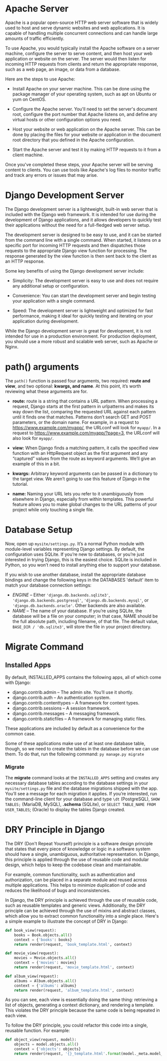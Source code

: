 # Apache Server
Apache is a popular open-source HTTP web server software that is widely used to host and serve dynamic websites and web applications. It is capable of handling multiple concurrent connections and can handle large amounts of traffic efficiently.
<br/>

To use Apache, you would typically install the Apache software on a server machine, configure the server to serve content, and then host your web application or website on the server. The server would then listen for incoming HTTP requests from clients and return the appropriate response, such as a web page, an image, or data from a database.
<br/>

Here are the steps to use Apache:

- Install Apache on your server machine. This can be done using the package manager of your operating system, such as apt on Ubuntu or yum on CentOS.

- Configure the Apache server. You'll need to set the server's document root, configure the port number that Apache listens on, and define any virtual hosts or other configuration options you need.

- Host your website or web application on the Apache server. This can be done by placing the files for your website or application in the document root directory that you defined in the Apache configuration.

- Start the Apache server and test it by making HTTP requests to it from a client machine.

Once you've completed these steps, your Apache server will be serving content to clients. You can use tools like Apache's log files to monitor traffic and track any errors or issues that may arise.

# Django Development Server
The Django development server is a lightweight, built-in web server that is included with the Django web framework. It is intended for use during the development of Django applications, and it allows developers to quickly test their applications without the need for a full-fledged web server setup.

The development server is designed to be easy to use, and it can be started from the command line with a single command. When started, it listens on a specific port for incoming HTTP requests and then dispatches those requests to the appropriate Django view function for processing. The response generated by the view function is then sent back to the client as an HTTP response.

Some key benefits of using the Django development server include:

- Simplicity: The development server is easy to use and does not require any additional setup or configuration.

- Convenience: You can start the development server and begin testing your application with a single command.

- Speed: The development server is lightweight and optimized for fast performance, making it ideal for quickly testing and iterating on your application during development.

While the Django development server is great for development, it is not intended for use in a production environment. For production deployment, you should use a more robust and scalable web server, such as Apache or Nginx.

# path() arguments 
The `path()` function is passed four arguments, two required: **route and view**, and two optional: **kwargs, and name**. At this point, it’s worth reviewing what these arguments are for.

- **route:**
route is a string that contains a URL pattern. When processing a request, Django starts at the first pattern in urlpatterns and makes its way down the list, comparing the requested URL against each pattern until it finds one that matches.
Patterns don’t search GET and POST parameters, or the domain name. For example, in a request to https://www.example.com/myapp/, the URLconf will look for `myapp/`. In a request to https://www.example.com/myapp/?page=3, the URLconf will also look for `myapp/`.


- **view:**
When Django finds a matching pattern, it calls the specified view function with an HttpRequest object as the first argument and any “captured” values from the route as keyword arguments. We’ll give an example of this in a bit.


- **kwargs:**
Arbitrary keyword arguments can be passed in a dictionary to the target view. We aren’t going to use this feature of Django in the tutorial.


- **name:**
Naming your URL lets you refer to it unambiguously from elsewhere in Django, especially from within templates. This powerful feature allows you to make global changes to the URL patterns of your project while only touching a single file.

# Database Setup
Now, open up `mysite/settings.py`. It’s a normal Python module with module-level variables representing Django settings.
By default, the configuration uses SQLite. If you’re new to databases, or you’re just interested in trying Django, this is the easiest choice. SQLite is included in Python, so you won’t need to install anything else to support your database.

If you wish to use another database, install the appropriate database bindings and change the following keys in the DATABASES 'default' item to match your database connection settings:

- _ENGINE_ – Either `'django.db.backends.sqlite3'`, `'django.db.backends.postgresql'`, `'django.db.backends.mysql'`, or `'django.db.backends.oracle'`. Other backends are also available.
- _NAME_ – The name of your database. If you’re using SQLite, the database will be a file on your computer; in that case, NAME should be the full absolute path, including filename, of that file. The default value, `BASE_DIR / 'db.sqlite3'`, will store the file in your project directory.

# Migrate Command
## Installed Apps
By default, INSTALLED_APPS contains the following apps, all of which come with Django:

- django.contrib.admin – The admin site. You’ll use it shortly.
- django.contrib.auth – An authentication system.
- django.contrib.contenttypes – A framework for content types.
- django.contrib.sessions – A session framework.
- django.contrib.messages – A messaging framework.
- django.contrib.staticfiles – A framework for managing static files.

These applications are included by default as a convenience for the common case.

Some of these applications make use of at least one database table, though, so we need to create the tables in the database before we can use them. To do that, run the following command:
`py manage.py migrate`

### Migrate 
The **migrate** command looks at the `INSTALLED_APPS` setting and creates any necessary database tables according to the database settings in your `mysite/settings.py` file and the database migrations shipped with the app. You’ll see a message for each migration it applies. If you’re interested, run the command-line client for your database and type `\dt` (PostgreSQL), `SHOW TABLES;` (MariaDB, MySQL), **.schema** (SQLite), or `SELECT TABLE_NAME FROM USER_TABLES`; (Oracle) to display the tables Django created.

# DRY Principle in Django
The DRY (Don't Repeat Yourself) principle is a software design principle that states that every piece of knowledge or logic in a software system should have a single, unambiguous, authoritative representation. In Django, this principle is applied through the use of reusable code and modular design, which helps to keep the codebase clean and maintainable. 

For example, common functionality, such as authentication and authorization, can be placed in a separate module and reused across multiple applications. This helps to minimize duplication of code and reduces the likelihood of bugs and inconsistencies.

In Django, the DRY principle is achieved through the use of reusable code, such as reusable templates and generic views. Additionally, the DRY principle can be achieved through the use of mixins and abstract classes, which allow you to extract common functionality into a single place.
Here's a simple example to illustrate the concept of DRY in Django:
```python
def book_view(request):
    books = Book.objects.all()
    context = {'books': books}
    return render(request, 'book_template.html', context)

def movie_view(request):
    movies = Movie.objects.all()
    context = {'movies': movies}
    return render(request, 'movie_template.html', context)

def album_view(request):
    albums = Album.objects.all()
    context = {'albums': albums}
    return render(request, 'album_template.html', context)
```

As you can see, each view is essentially doing the same thing: retrieving a list of objects, generating a context dictionary, and rendering a template. This violates the DRY principle because the same code is being repeated in each view.

To follow the DRY principle, you could refactor this code into a single, reusable function. For example:
```python
def object_view(request, model):
    objects = model.objects.all()
    context = {'objects': objects}
    return render(request, '{}_template.html'.format(model._meta.model_name), context)
```